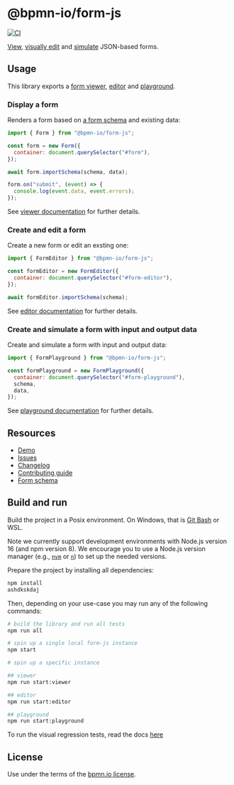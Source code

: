 # @bpmn-io/form-js

[![CI](https://github.com/bpmn-io/form-js/workflows/CI/badge.svg)](https://github.com/bpmn-io/form-js/actions?query=workflow%3ACI)

[View](./packages/form-js-viewer), [visually edit](./packages/form-js-editor) and [simulate](./packages/form-js-playground/) JSON-based forms.

## Usage

This library exports a [form viewer](./packages/form-js-viewer), [editor](./packages/form-js-editor) and [playground](./packages/form-js-playground).

### Display a form <a id="viewer" />

Renders a form based on [a form schema](./docs/FORM_SCHEMA.md) and existing data:

```javascript
import { Form } from "@bpmn-io/form-js";

const form = new Form({
  container: document.querySelector("#form"),
});

await form.importSchema(schema, data);

form.on("submit", (event) => {
  console.log(event.data, event.errors);
});
```

See [viewer documentation](./packages/form-js-viewer) for further details.

### Create and edit a form <a id="builder" />

Create a new form or edit an exsting one:

```javascript
import { FormEditor } from "@bpmn-io/form-js";

const formEditor = new FormEditor({
  container: document.querySelector("#form-editor"),
});

await formEditor.importSchema(schema);
```

See [editor documentation](./packages/form-js-editor) for further details.

### Create and simulate a form with input and output data <a id="playground" />

Create and simulate a form with input and output data:

```javascript
import { FormPlayground } from "@bpmn-io/form-js";

const formPlayground = new FormPlayground({
  container: document.querySelector("#form-playground"),
  schema,
  data,
});
```

See [playground documentation](./packages/form-js-playground) for further details.

## Resources

- [Demo](https://demo.bpmn.io/form)
- [Issues](https://github.com/bpmn-io/form-js/issues)
- [Changelog](./packages/form-js/CHANGELOG.md)
- [Contributing guide](https://github.com/bpmn-io/.github/blob/master/.github/CONTRIBUTING.md#create-a-pull-request)
- [Form schema](./docs/FORM_SCHEMA.md)

## Build and run

Build the project in a Posix environment. On Windows, that is [Git Bash](https://gitforwindows.org/) or WSL.

Note we currently support development environments with Node.js version 16 (and npm version 8). We encourage you to use a Node.js version manager (e.g., [`nvm`](https://github.com/nvm-sh/nvm) or [`n`](https://github.com/tj/n)) to set up the needed versions.

Prepare the project by installing all dependencies:

```sh
npm install
ashdkskdaj
```

Then, depending on your use-case you may run any of the following commands:

```sh
# build the library and run all tests
npm run all

# spin up a single local form-js instance
npm start

# spin up a specific instance

## viewer
npm run start:viewer

## editor
npm run start:editor

## playground
npm run start:playground
```

To run the visual regression tests, read the docs [here](./e2e/README.md)

## License

Use under the terms of the [bpmn.io license](http://bpmn.io/license).

